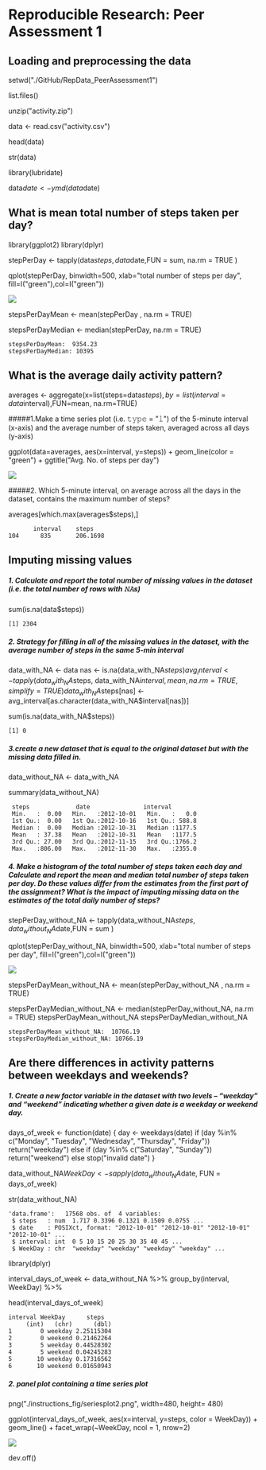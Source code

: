 # Reproducible Research: Peer Assessment 1

## Loading and preprocessing the data

setwd("./GitHub/RepData_PeerAssessment1")

list.files()

unzip("activity.zip")

data <- read.csv("activity.csv")

head(data)

str(data)

library(lubridate) 

data$date <- ymd(data$date)

## What is mean total number of steps taken per day?

library(ggplot2)
library(dplyr)

stepPerDay <- tapply(data$steps, data$date,FUN = sum,  na.rm = TRUE  )

qplot(stepPerDay, binwidth=500, xlab="total number of steps per day", fill=I("green"),col=I("green"))

![](./instructions_fig/Histogram.png)

stepsPerDayMean <- mean(stepPerDay , na.rm = TRUE)

stepsPerDayMedian <- median(stepPerDay, na.rm = TRUE)
```
stepsPerDayMean:  9354.23
stepsPerDayMedian: 10395
```

## What is the average daily activity pattern?

averages <- aggregate(x=list(steps=data$steps), by=list(interval=data$interval),FUN=mean, na.rm=TRUE)

#####1.Make a time series plot (i.e. 𝚝𝚢𝚙𝚎 = "𝚕") of the 5-minute interval (x-axis) and the average number of steps taken, averaged across all days (y-axis)

ggplot(data=averages, aes(x=interval, y=steps)) + geom_line(color = "green") + ggtitle("Avg. No. of steps per day")

![](./instructions_fig/seriesplot.png)

#####2. Which 5-minute interval, on average across all the days in the dataset, contains the maximum number of steps?


averages[which.max(averages$steps),]
```
       interval    steps
104      835       206.1698

```


## Imputing missing values

##### 1. Calculate and report the total number of missing values in the dataset (i.e. the total number of rows with 𝙽𝙰s)


sum(is.na(data$steps))
````
[1] 2304
````

##### 2. Strategy for filling in all of the missing values in the dataset, with the average number of steps in the same 5-min interval

data_with_NA <- data
nas <- is.na(data_with_NA$steps)
avg_interval <- tapply(data_with_NA$steps, data_with_NA$interval, mean, na.rm=TRUE, simplify=TRUE)
data_with_NA$steps[nas] <- avg_interval[as.character(data_with_NA$interval[nas])]


sum(is.na(data_with_NA$steps))
````
[1] 0
````

##### 3.create a new dataset that is equal to the original dataset but with the missing data filled in.

data_without_NA <- data_with_NA

summary(data_without_NA)

```
 steps             date               interval     
 Min.   :  0.00   Min.   :2012-10-01   Min.   :   0.0  
 1st Qu.:  0.00   1st Qu.:2012-10-16   1st Qu.: 588.8  
 Median :  0.00   Median :2012-10-31   Median :1177.5  
 Mean   : 37.38   Mean   :2012-10-31   Mean   :1177.5  
 3rd Qu.: 27.00   3rd Qu.:2012-11-15   3rd Qu.:1766.2  
 Max.   :806.00   Max.   :2012-11-30   Max.   :2355.0
```

##### 4. Make a histogram of the total number of steps taken each day and Calculate and report the mean and median total number of steps taken per day. Do these values differ from the estimates from the first part of the assignment? What is the impact of imputing missing data on the estimates of the total daily number of steps?


stepPerDay_without_NA <- tapply(data_without_NA$steps, data_without_NA$date,FUN = sum )

qplot(stepPerDay_without_NA, binwidth=500, xlab="total number of steps per day", fill=I("green"),col=I("green"))

![](./instructions_fig/Histogram2.png)

stepsPerDayMean_without_NA <- mean(stepPerDay_without_NA , na.rm = TRUE)

stepsPerDayMedian_without_NA <- median(stepPerDay_without_NA, na.rm = TRUE)
stepsPerDayMean_without_NA
stepsPerDayMedian_without_NA

```
stepsPerDayMean_without_NA:  10766.19
stepsPerDayMedian_without_NA: 10766.19
```

## Are there differences in activity patterns between weekdays and weekends?

##### 1. Create a new factor variable in the dataset with two levels – “weekday” and “weekend” indicating whether a given date is a weekday or weekend day.

days_of_week <- function(date) {
    day <- weekdays(date)
    if (day %in% c("Monday", "Tuesday", "Wednesday", "Thursday", "Friday"))
        return("weekday")
    else if (day %in% c("Saturday", "Sunday"))
        return("weekend")
    else
        stop("invalid date")
}

data_without_NA$WeekDay <- sapply(data_without_NA$date, FUN = days_of_week)

str(data_without_NA)

````
'data.frame':	17568 obs. of  4 variables:
 $ steps   : num  1.717 0.3396 0.1321 0.1509 0.0755 ...
 $ date    : POSIXct, format: "2012-10-01" "2012-10-01" "2012-10-01" "2012-10-01" ...
 $ interval: int  0 5 10 15 20 25 30 35 40 45 ...
 $ WeekDay : chr  "weekday" "weekday" "weekday" "weekday" ...
````

library(dplyr)

interval_days_of_week <- data_without_NA %>%  group_by(interval, WeekDay) %>%
  
head(interval_days_of_week)  
````
interval WeekDay      steps
     (int)   (chr)      (dbl)
1        0 weekday 2.25115304
2        0 weekend 0.21462264
3        5 weekday 0.44528302
4        5 weekend 0.04245283
5       10 weekday 0.17316562
6       10 weekend 0.01650943
````


##### 2. panel plot containing a time series plot

png("./instructions_fig/seriesplot2.png", width=480, height= 480)

ggplot(interval_days_of_week, aes(x=interval, y=steps, color = WeekDay)) +
  geom_line() + facet_wrap(~WeekDay, ncol = 1, nrow=2)

![](./instructions_fig/seriesplot2.png)

dev.off()



